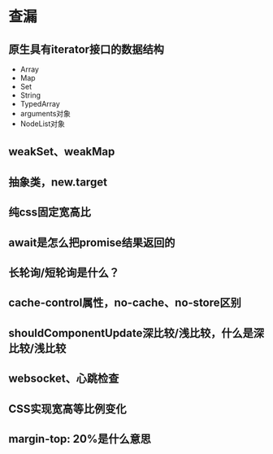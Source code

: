 # 查漏

## 原生具有iterator接口的数据结构

* Array
* Map
* Set
* String
* TypedArray
* arguments对象
* NodeList对象

## weakSet、weakMap

## 抽象类，new.target

## 纯css固定宽高比

## await是怎么把promise结果返回的

## 长轮询/短轮询是什么？

## cache-control属性，no-cache、no-store区别

## shouldComponentUpdate深比较/浅比较，什么是深比较/浅比较

## websocket、心跳检查

## CSS实现宽高等比例变化

## margin-top: 20%是什么意思




